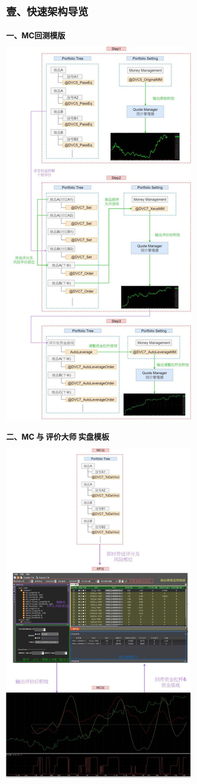 # 壹、快速架构导览

## 一、MC回测模版

![](./assets/messageImage_1567665795538.jpg)

## 二、MC 与 评价大师 实盘模板

![](./assets/messageImage_1567667033307.jpg)